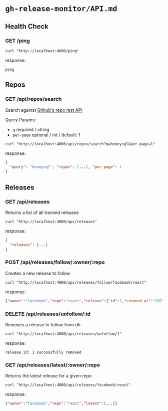 # `gh-release-monitor/API.md`

## Health Check

### GET /ping
```shell
curl "http://localhost:4000/ping"
```
response:
```
pong
```

## Repos

### GET /api/repos/search
Search against [Github's repo rest API](https://docs.github.com/en/rest/reference/search#search-repositories)

Query Params:
- `q` required / string
- `per-page` optional / int / default: 1
```shell
curl "http://localhost:4000/api/repos/search?q=honeysql&per-page=1"
```
response:
```json
{
  "query": "honeysql", "repos": [...], "per-page": 1
}
```

## Releases

### GET /api/releases
Returns a list of all tracked releases
```shell
curl "http://localhost:4000/api/releases"
```

response:
```json
{
  "releases": [...]
}
```

### POST /api/releases/follow/:owner/:repo
Creates a new release to follow
```shell
curl "http://localhost:4000/api/releases/follow/facebook/react"
```
response:
```json
{"owner":"facebook","repo":"react","release":{"id":1,"created_at":"2021-11-02T05:35:39Z","updated_at":"2021-11-02T05:35:39Z","deleted_at":null,"owner":"facebook","repo":"c","body":""}}
```

### DELETE /api/releases/unfollow/:id
Removes a release to follow from db
```shell
curl "http://localhost:4000/api/releases/unfollow/1"
```
response:
```
release id: 1 successfully removed
```

### GET /api/releases/latest/:owner/:repo
Returns the latest release for a given repo
```shell
curl "http://localhost:4000/api/releases/facebook/react"
```
response:
```json
{"owner":"facebook","repo":"react","latest":[...]}
```
